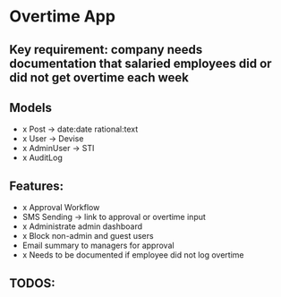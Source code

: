 # Overtime App

## Key requirement: company needs documentation that salaried employees did or did not get overtime each week

## Models
- x Post -> date:date rational:text
- x User -> Devise
- x AdminUser -> STI
- x AuditLog

## Features:
- x Approval Workflow
- SMS Sending -> link to approval or overtime input
- x Administrate admin dashboard
- x Block non-admin and guest users
- Email summary to managers for approval
- x Needs to be documented if employee did not log overtime

## TODOS: